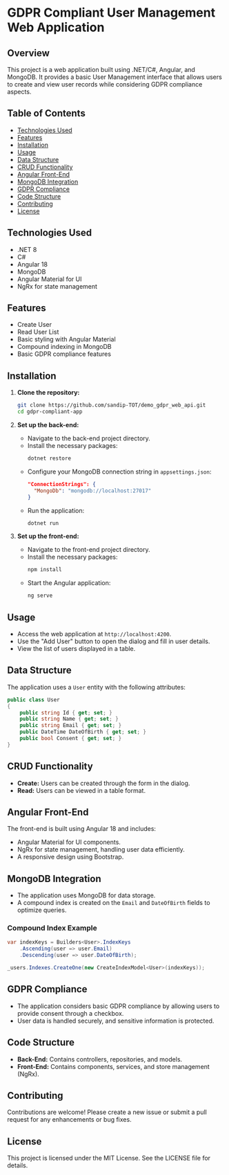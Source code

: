 # GDPR Compliant User Management Web Application

## Overview

This project is a web application built using .NET/C#, Angular, and MongoDB. It provides a basic User Management interface that allows users to create and view user records while considering GDPR compliance aspects.

## Table of Contents

- [Technologies Used](#technologies-used)
- [Features](#features)
- [Installation](#installation)
- [Usage](#usage)
- [Data Structure](#data-structure)
- [CRUD Functionality](#crud-functionality)
- [Angular Front-End](#angular-front-end)
- [MongoDB Integration](#mongodb-integration)
- [GDPR Compliance](#gdpr-compliance)
- [Code Structure](#code-structure)
- [Contributing](#contributing)
- [License](#license)

## Technologies Used

- .NET 8
- C#
- Angular 18
- MongoDB
- Angular Material for UI
- NgRx for state management

## Features

- Create User
- Read User List
- Basic styling with Angular Material
- Compound indexing in MongoDB
- Basic GDPR compliance features

## Installation

1. **Clone the repository:**
   ```bash
   git clone https://github.com/sandip-TOT/demo_gdpr_web_api.git
   cd gdpr-compliant-app
   ```

2. **Set up the back-end:**
   - Navigate to the back-end project directory.
   - Install the necessary packages:
     ```bash
     dotnet restore
     ```
   - Configure your MongoDB connection string in `appsettings.json`:
     ```json
     "ConnectionStrings": {
       "MongoDb": "mongodb://localhost:27017"
     }
     ```
   - Run the application:
     ```bash
     dotnet run
     ```

3. **Set up the front-end:**
   - Navigate to the front-end project directory.
   - Install the necessary packages:
     ```bash
     npm install
     ```
   - Start the Angular application:
     ```bash
     ng serve
     ```

## Usage

- Access the web application at `http://localhost:4200`.
- Use the "Add User" button to open the dialog and fill in user details.
- View the list of users displayed in a table.

## Data Structure

The application uses a `User` entity with the following attributes:

```csharp
public class User
{
    public string Id { get; set; }
    public string Name { get; set; }
    public string Email { get; set; }
    public DateTime DateOfBirth { get; set; }
    public bool Consent { get; set; }
}
```

## CRUD Functionality

- **Create:** Users can be created through the form in the dialog.
- **Read:** Users can be viewed in a table format.

## Angular Front-End

The front-end is built using Angular 18 and includes:

- Angular Material for UI components.
- NgRx for state management, handling user data efficiently.
- A responsive design using Bootstrap.

## MongoDB Integration

- The application uses MongoDB for data storage.
- A compound index is created on the `Email` and `DateOfBirth` fields to optimize queries.

### Compound Index Example

```csharp
var indexKeys = Builders<User>.IndexKeys
    .Ascending(user => user.Email)
    .Descending(user => user.DateOfBirth);

_users.Indexes.CreateOne(new CreateIndexModel<User>(indexKeys));
```

## GDPR Compliance

- The application considers basic GDPR compliance by allowing users to provide consent through a checkbox.
- User data is handled securely, and sensitive information is protected.

## Code Structure

- **Back-End:** Contains controllers, repositories, and models.
- **Front-End:** Contains components, services, and store management (NgRx).

## Contributing

Contributions are welcome! Please create a new issue or submit a pull request for any enhancements or bug fixes.

## License

This project is licensed under the MIT License. See the LICENSE file for details.
```
